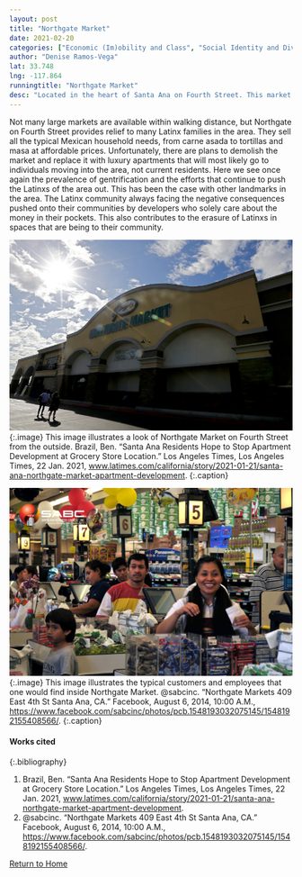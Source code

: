 ```yaml
---
layout: post
title: "Northgate Market"
date: 2021-02-20
categories: ["Economic (Im)obility and Class", "Social Identity and Diversity"]
author: "Denise Ramos-Vega"
lat: 33.748
lng: -117.864
runningtitle: "Northgate Market"
desc: "Located in the heart of Santa Ana on Fourth Street. This market is a hallmark of the presence of the Latinx community in the area, but it faces the risk of being demolished."
---
```

Not many large markets are available within walking distance, but Northgate on Fourth Street provides relief to many Latinx families in the area. They sell all the typical Mexican household needs, from carne asada to tortillas and masa at affordable prices. Unfortunately, there are plans to demolish the market and replace it with luxury apartments that will most likely go to individuals moving into the area, not current residents. Here we see once again the prevalence of gentrification and the efforts that continue to push the Latinxs of the area out. This has been the case with other landmarks in the area. The Latinx community always facing the negative consequences pushed onto their communities by developers who solely care about the money in their pockets. This also contributes to the erasure of Latinxs in spaces that are being to their community. 

![Outside Northgate](images/NorthgateMarket_Pin1_Image1.jpeg)
   {:.image} 
This image illustrates a look of Northgate Market on Fourth Street from the outside.
Brazil, Ben. “Santa Ana Residents Hope to Stop Apartment Development at Grocery Store Location.” Los Angeles Times, Los Angeles Times, 22 Jan. 2021, www.latimes.com/california/story/2021-01-21/santa-ana-northgate-market-apartment-development. 
   {:.caption} 

![La Gente en Northgate](images/NorthgateMarket_Pin1_Image2.jpg)
   {:.image} 
This image illustrates the typical customers and employees that one would find inside Northgate Market. 
@sabcinc. “Northgate Markets 409 East 4th St Santa Ana, CA.” Facebook, August 6, 2014, 10:00 A.M., https://www.facebook.com/sabcinc/photos/pcb.1548193032075145/1548192155408566/. 
   {:.caption} 

#### Works cited

{:.bibliography}
1. Brazil, Ben. “Santa Ana Residents Hope to Stop Apartment Development at Grocery Store Location.” Los Angeles Times, Los Angeles Times, 22 Jan. 2021, www.latimes.com/california/story/2021-01-21/santa-ana-northgate-market-apartment-development. 
2. @sabcinc. “Northgate Markets 409 East 4th St Santa Ana, CA.” Facebook, August 6, 2014, 10:00 A.M., https://www.facebook.com/sabcinc/photos/pcb.1548193032075145/1548192155408566/. 

[Return to Home](https://uclachicanxstudies.github.io/BarrioSuburbanisms/)
